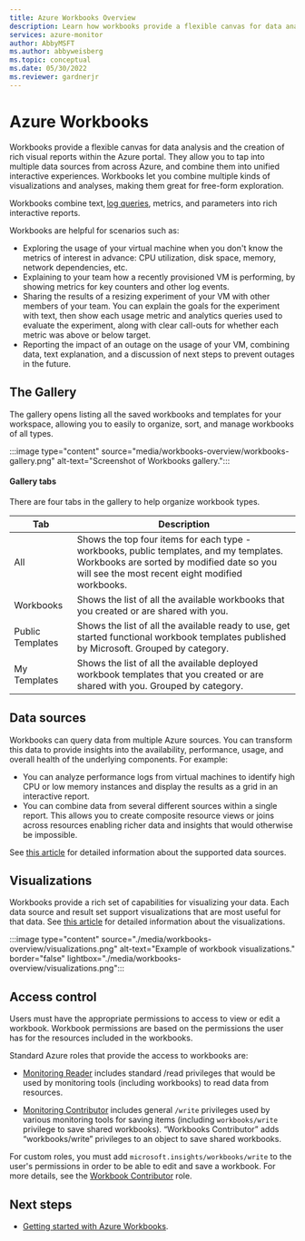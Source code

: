 ```yaml
---
title: Azure Workbooks Overview
description: Learn how workbooks provide a flexible canvas for data analysis and the creation of rich visual reports within the Azure portal.
services: azure-monitor
author: AbbyMSFT
ms.author: abbyweisberg
ms.topic: conceptual
ms.date: 05/30/2022
ms.reviewer: gardnerjr 
---
```


# Azure Workbooks

Workbooks provide a flexible canvas for data analysis and the creation of rich visual reports within the Azure portal. They allow you to tap into multiple data sources from across Azure, and combine them into unified interactive experiences. Workbooks let you combine multiple kinds of visualizations and analyses, making them great for free-form exploration.

Workbooks combine text, [log queries](/azure/data-explorer/kusto/query/), metrics, and parameters into rich interactive reports. 

Workbooks are helpful for scenarios such as:

- 	Exploring the usage of your virtual machine when you don't know the metrics of interest in advance: CPU utilization, disk space, memory, network dependencies, etc.
-	Explaining to your team how a recently provisioned VM is performing, by showing metrics for key counters and other log events.
-	Sharing the results of a resizing experiment of your VM with other members of your team. You can explain the goals for the experiment with text, then show each usage metric and analytics queries used to evaluate the experiment, along with clear call-outs for whether each metric was above or below target.
-	Reporting the impact of an outage on the usage of your VM, combining data, text explanation, and a discussion of next steps to prevent outages in the future.

## The Gallery
The gallery opens listing all the saved workbooks and templates for your workspace, allowing you to easily to organize, sort, and manage workbooks of all types.

:::image type="content" source="media/workbooks-overview/workbooks-gallery.png" alt-text="Screenshot of Workbooks gallery.":::
#### Gallery tabs

There are four tabs in the gallery to help organize workbook types.

| Tab              | Description                                       |
|------------------|---------------------------------------------------|
| All | Shows the top four items for each type - workbooks, public templates, and my templates. Workbooks are sorted by modified date so you will see the most recent eight modified workbooks.|
| Workbooks | Shows the list of all the available workbooks that you created or are shared with you. |
| Public Templates | Shows the list of all the available ready to use, get started functional workbook templates published by Microsoft. Grouped by category. |
| My Templates | Shows the list of all the available deployed workbook templates that you created or are shared with you. Grouped by category. |

## Data sources

Workbooks can query data from multiple Azure sources. You can transform this data to provide insights into the availability, performance, usage, and overall health of the underlying components. For example:
- You can analyze performance logs from virtual machines to identify high CPU or low memory instances and display the results as a grid in an interactive report.
- You can combine data from several different sources within a single report. This allows you to create composite resource views or joins across resources enabling richer data and insights that would otherwise be impossible.

See [this article](workbooks-data-sources.md) for detailed information about the supported data sources.
## Visualizations

Workbooks provide a rich set of capabilities for visualizing your data. Each data source and result set support visualizations that are most useful for that data. See [this article](workbooks-visualizations.md) for detailed information about the visualizations.

:::image type="content" source="./media/workbooks-overview/visualizations.png" alt-text="Example of workbook visualizations." border="false" lightbox="./media/workbooks-overview/visualizations.png":::

## Access control

Users must have the appropriate permissions to access to view or edit a workbook. Workbook permissions are based on the permissions the user has for the resources included in the workbooks.

Standard Azure roles that provide the access to workbooks are:
 
- [Monitoring Reader](../../role-based-access-control/built-in-roles.md#monitoring-reader) includes standard /read privileges that would be used by monitoring tools (including workbooks) to read data from resources.

 - [Monitoring Contributor](../../role-based-access-control/built-in-roles.md#monitoring-contributor) includes general `/write` privileges used by various monitoring tools for saving items (including `workbooks/write` privilege to save shared workbooks).
“Workbooks Contributor” adds “workbooks/write” privileges to an object to save shared workbooks.

For custom roles, you must add `microsoft.insights/workbooks/write` to the user's permissions in order to be able to edit and save a workbook. For more details, see the [Workbook Contributor](../../role-based-access-control/built-in-roles.md#monitoring-contributor) role.

## Next steps

 - [Getting started with Azure Workbooks](workbooks-getting-started.md).